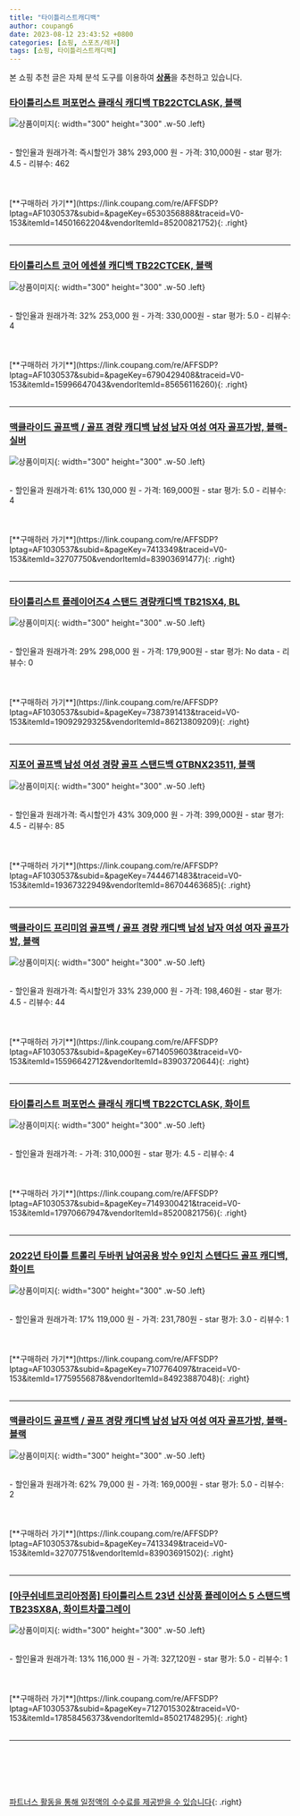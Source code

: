 ```yaml
---
title: "타이틀리스트캐디백"
author: coupang6
date: 2023-08-12 23:43:52 +0800
categories: [쇼핑, 스포츠/레저]
tags: [쇼핑, 타이틀리스트캐디백]
---
```


본 쇼핑 추천 글은 자체 분석 도구를 이용하여 [**상품**](https://link.coupang.com/a/bao1ui)을 추천하고 있습니다.

### [타이틀리스트 퍼포먼스 클래식 캐디백 TB22CTCLASK, 블랙](https://link.coupang.com/re/AFFSDP?lptag=AF1030537&subid=&pageKey=6530356888&traceid=V0-153&itemId=14501662204&vendorItemId=85200821752)

![상품이미지](https://thumbnail8.coupangcdn.com/thumbnails/remote/230x230ex/image/vendor_inventory/6525/7c40bca99fb1e27b2837b3c5318f7265208f65c53f0db25b52fdcc5889b9.jpg){: width="300" height="300" .w-50 .left}


<br>
- 할인율과 원래가격: 즉시할인가 38%  293,000   원
- 가격: 310,000원
- star 평가: 4.5
- 리뷰수: 462
<br>
<br>
<br>
<br>
[**구매하러 가기**](https://link.coupang.com/re/AFFSDP?lptag=AF1030537&subid=&pageKey=6530356888&traceid=V0-153&itemId=14501662204&vendorItemId=85200821752){: .right}
<br>
<br>

---

### [타이틀리스트 코어 에센셜 캐디백 TB22CTCEK, 블랙](https://link.coupang.com/re/AFFSDP?lptag=AF1030537&subid=&pageKey=6790429408&traceid=V0-153&itemId=15996647043&vendorItemId=85656116260)

![상품이미지](https://thumbnail10.coupangcdn.com/thumbnails/remote/230x230ex/image/vendor_inventory/cea4/03235b0a5b654a19beb2ba785e5c3ce1c7a480280e8f71b26660db880f6e.jpg){: width="300" height="300" .w-50 .left}


<br>
- 할인율과 원래가격: 32%  253,000   원
- 가격: 330,000원
- star 평가: 5.0
- 리뷰수: 4
<br>
<br>
<br>
<br>
[**구매하러 가기**](https://link.coupang.com/re/AFFSDP?lptag=AF1030537&subid=&pageKey=6790429408&traceid=V0-153&itemId=15996647043&vendorItemId=85656116260){: .right}
<br>
<br>

---

### [맥클라이드 골프백 / 골프 경량 캐디백 남성 남자 여성 여자 골프가방, 블랙-실버](https://link.coupang.com/re/AFFSDP?lptag=AF1030537&subid=&pageKey=7413349&traceid=V0-153&itemId=32707750&vendorItemId=83903691477)

![상품이미지](https://thumbnail6.coupangcdn.com/thumbnails/remote/230x230ex/image/vendor_inventory/d13f/d7224866796b04fd422bc04f692102c1101ce21e74993d2bb1b04c96ec9b.jpg){: width="300" height="300" .w-50 .left}


<br>
- 할인율과 원래가격: 61%  130,000   원
- 가격: 169,000원
- star 평가: 5.0
- 리뷰수: 4
<br>
<br>
<br>
<br>
[**구매하러 가기**](https://link.coupang.com/re/AFFSDP?lptag=AF1030537&subid=&pageKey=7413349&traceid=V0-153&itemId=32707750&vendorItemId=83903691477){: .right}
<br>
<br>

---

### [타이틀리스트 플레이어즈4 스탠드 경량캐디백 TB21SX4, BL](https://link.coupang.com/re/AFFSDP?lptag=AF1030537&subid=&pageKey=7387391413&traceid=V0-153&itemId=19092929325&vendorItemId=86213809209)

![상품이미지](https://thumbnail9.coupangcdn.com/thumbnails/remote/230x230ex/image/vendor_inventory/7b52/fcc82c30f853fc57cea2260e26b533b63eebd7c05260befe6191f2a479b5.jpg){: width="300" height="300" .w-50 .left}


<br>
- 할인율과 원래가격: 29%  298,000   원
- 가격: 179,900원
- star 평가: No data
- 리뷰수: 0
<br>
<br>
<br>
<br>
[**구매하러 가기**](https://link.coupang.com/re/AFFSDP?lptag=AF1030537&subid=&pageKey=7387391413&traceid=V0-153&itemId=19092929325&vendorItemId=86213809209){: .right}
<br>
<br>

---

### [지포어 골프백 남성 여성 경량 골프 스탠드백 GTBNX23511, 블랙](https://link.coupang.com/re/AFFSDP?lptag=AF1030537&subid=&pageKey=7444671483&traceid=V0-153&itemId=19367322949&vendorItemId=86704463685)

![상품이미지](https://thumbnail7.coupangcdn.com/thumbnails/remote/230x230ex/image/vendor_inventory/f1fb/a3958fe7d26091ce916180122d8984a07519c401e4b84ddc0c4990e37d3a.jpg){: width="300" height="300" .w-50 .left}


<br>
- 할인율과 원래가격: 즉시할인가 43%  309,000   원
- 가격: 399,000원
- star 평가: 4.5
- 리뷰수: 85
<br>
<br>
<br>
<br>
[**구매하러 가기**](https://link.coupang.com/re/AFFSDP?lptag=AF1030537&subid=&pageKey=7444671483&traceid=V0-153&itemId=19367322949&vendorItemId=86704463685){: .right}
<br>
<br>

---

### [맥클라이드 프리미엄 골프백 / 골프 경량 캐디백 남성 남자 여성 여자 골프가방, 블랙](https://link.coupang.com/re/AFFSDP?lptag=AF1030537&subid=&pageKey=6714059603&traceid=V0-153&itemId=15596642712&vendorItemId=83903720644)

![상품이미지](https://thumbnail6.coupangcdn.com/thumbnails/remote/230x230ex/image/vendor_inventory/d095/0790153c27843021d7e81373b8769420b7b4963332d96f454ed352373d5d.jpg){: width="300" height="300" .w-50 .left}


<br>
- 할인율과 원래가격: 즉시할인가 33%  239,000   원
- 가격: 198,460원
- star 평가: 4.5
- 리뷰수: 44
<br>
<br>
<br>
<br>
[**구매하러 가기**](https://link.coupang.com/re/AFFSDP?lptag=AF1030537&subid=&pageKey=6714059603&traceid=V0-153&itemId=15596642712&vendorItemId=83903720644){: .right}
<br>
<br>

---

### [타이틀리스트 퍼포먼스 클래식 캐디백 TB22CTCLASK, 화이트](https://link.coupang.com/re/AFFSDP?lptag=AF1030537&subid=&pageKey=7149300421&traceid=V0-153&itemId=17970667947&vendorItemId=85200821756)

![상품이미지](https://thumbnail10.coupangcdn.com/thumbnails/remote/230x230ex/image/vendor_inventory/d7f1/6f3daf187c3e67cff31f6e8afd4d3df83fe4d314a739a196fad33eb952ad.jpg){: width="300" height="300" .w-50 .left}


<br>
- 할인율과 원래가격: 
- 가격: 310,000원
- star 평가: 4.5
- 리뷰수: 4
<br>
<br>
<br>
<br>
[**구매하러 가기**](https://link.coupang.com/re/AFFSDP?lptag=AF1030537&subid=&pageKey=7149300421&traceid=V0-153&itemId=17970667947&vendorItemId=85200821756){: .right}
<br>
<br>

---

### [2022년 타이틀 트롤리 두바퀴 남여공용 방수 9인치 스텐다드 골프 캐디백, 화이트](https://link.coupang.com/re/AFFSDP?lptag=AF1030537&subid=&pageKey=7107764097&traceid=V0-153&itemId=17759556878&vendorItemId=84923887048)

![상품이미지](https://thumbnail7.coupangcdn.com/thumbnails/remote/230x230ex/image/vendor_inventory/1af7/2525c984b9f134a57343c7a7f5c482b9c1a42570f4feac281d6054f01f3b.jpg){: width="300" height="300" .w-50 .left}


<br>
- 할인율과 원래가격: 17%  119,000   원
- 가격: 231,780원
- star 평가: 3.0
- 리뷰수: 1
<br>
<br>
<br>
<br>
[**구매하러 가기**](https://link.coupang.com/re/AFFSDP?lptag=AF1030537&subid=&pageKey=7107764097&traceid=V0-153&itemId=17759556878&vendorItemId=84923887048){: .right}
<br>
<br>

---

### [맥클라이드 골프백 / 골프 경량 캐디백 남성 남자 여성 여자 골프가방, 블랙-블랙](https://link.coupang.com/re/AFFSDP?lptag=AF1030537&subid=&pageKey=7413349&traceid=V0-153&itemId=32707751&vendorItemId=83903691502)

![상품이미지](https://thumbnail6.coupangcdn.com/thumbnails/remote/230x230ex/image/vendor_inventory/20ec/074e82d1b69289df761bb96c9892a68be694706eab07db63b5fe1c39853d.jpg){: width="300" height="300" .w-50 .left}


<br>
- 할인율과 원래가격: 62%  79,000   원
- 가격: 169,000원
- star 평가: 5.0
- 리뷰수: 2
<br>
<br>
<br>
<br>
[**구매하러 가기**](https://link.coupang.com/re/AFFSDP?lptag=AF1030537&subid=&pageKey=7413349&traceid=V0-153&itemId=32707751&vendorItemId=83903691502){: .right}
<br>
<br>

---

### [[아쿠쉬네트코리아정품] 타이틀리스트 23년 신상품 플레이어스 5 스탠드백 TB23SX8A, 화이트차콜그레이](https://link.coupang.com/re/AFFSDP?lptag=AF1030537&subid=&pageKey=7127015302&traceid=V0-153&itemId=17858456373&vendorItemId=85021748295)

![상품이미지](https://thumbnail10.coupangcdn.com/thumbnails/remote/230x230ex/image/vendor_inventory/cc3d/da12f70ba402ed3384e09b54e77f6fb206aea6f1d325dcb966a7840d87de.jpg){: width="300" height="300" .w-50 .left}


<br>
- 할인율과 원래가격: 13%  116,000   원
- 가격: 327,120원
- star 평가: 5.0
- 리뷰수: 1
<br>
<br>
<br>
<br>
[**구매하러 가기**](https://link.coupang.com/re/AFFSDP?lptag=AF1030537&subid=&pageKey=7127015302&traceid=V0-153&itemId=17858456373&vendorItemId=85021748295){: .right}
<br>
<br>

---
<br><br><br><br><br> [파트너스 활동을 통해 일정액의 수수료를 제공받을 수 있습니다](https://link.coupang.com/a/bao1ui){: .right}